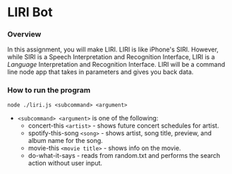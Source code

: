 # LIRI Bot

### Overview

In this assignment, you will make LIRI. LIRI is like iPhone's SIRI. However, while SIRI is a Speech Interpretation and Recognition Interface, LIRI is a _Language_ Interpretation and Recognition Interface. LIRI will be a command line node app that takes in parameters and gives you back data.

### How to run the program
```
node ./liri.js <subcommand> <argument>
```
* `<subcommand> <argument>` is one of the following:
    * concert-this `<artist>` - shows future concert schedules for artist.
    * spotify-this-song `<song>` - shows artist, song title, preview, and album name for the song.
    * movie-this `<movie title>` - shows info on the movie.
    * do-what-it-says - reads from random.txt and performs the search action without user input.
